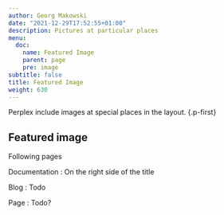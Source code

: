 ```yaml
---
author: Georg Makowski
date: "2021-12-29T17:52:55+01:00"
description: Pictures at particular places
menu:
  doc:
    name: Featured Image
    parent: page
    pre: image
subtitle: false
title: Featured Image
weight: 630
---
```


Perplex  include images at special places in the layout.
{.p-first} <!-- more -->

## Featured image

Following pages

Documentation
: On the right side of the title

Blog
: Todo

Page
: Todo?
